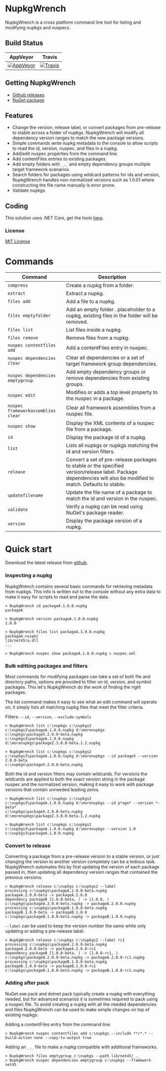 # NupkgWrench

NupkgWrench is a cross platform command line tool for listing and modifying nupkgs and nuspecs.

## Build Status

| AppVeyor | Travis |
| --- | --- |
| [![AppVeyor](https://ci.appveyor.com/api/projects/status/jovo9wvxbqgws4ob?svg=true)](https://ci.appveyor.com/project/emgarten/nupkgwrench) | [![Travis](https://travis-ci.org/emgarten/NupkgWrench.svg?branch=master)](https://travis-ci.org/emgarten/NupkgWrench) |

## Getting NupkgWrench

* [Github releases](https://github.com/emgarten/NupkgWrench/releases/latest)
* [NuGet package](https://www.nuget.org/packages/NupkgWrench)

## Features
* Change the version, release label, or convert packages from pre-release to stable across a folder of nupkgs. NupkgWrench will modify all dependency version ranges to match the new package versions.
* Simple commands write nupkg metadata to the console to allow scripts to read the id, version, nuspec, and files in a nupkg.
* Add/edit nuspec properties from the command line.
* Add contentFiles entries to existing packages.
* Add empty folders with ``_._`` and empty dependency groups multiple target framework scenarios.
* Search folders for packages using wildcard patterns for ids and version, NupkgWrench handles non-normalized versions such as 1.0.01 where constructing the file name manually is error prone.
* Validate nupkgs

## Coding
This solution uses .NET Core, get the tools [here](http://dot.net/).

### License
[MIT License](https://github.com/emgarten/NupkgWrench/blob/master/LICENSE.md)

# Commands

| Command            | Description |
| ------------------ | ----------- |
| ``compress`` | Create a nupkg from a folder. |
| ``extract``  | Extract a nupkg. |
| ``files add`` | Add a file to a nupkg.
| ``files emptyfolder`` | Add an empty folder _._ placeholder to a nupkg, existing files in the folder will be removed. |
| ``files list`` | List files inside a nupkg. |
| ``files remove`` | Remove files from a nupkg. |
| ``nuspec contentfiles add`` | Add a contentFiles entry in nuspec. |
| ``nuspec dependencies clear`` | Clear all dependencies or a set of target framework group dependencies. |
| ``nuspec dependencies emptygroup`` | Add empty dependency groups or remove dependencies from existing groups. |
| ``nuspec edit`` | Modifies or adds a top level property to the nuspec in a package. |
| ``nuspec frameworkassemblies clear`` | Clear all framework assemblies from a nuspec file. |
| ``nuspec show`` | Display the XML contents of a nuspec file from a package. |
| ``id`` | Display the package id of a nupkg. |
| ``list`` | Lists all nupkgs or nupkgs matching the id and version filters. |
| ``release`` | Convert a set of pre-release packages to stable or the specified version/release label. Package dependencies will also be modified to match. Defaults to stable. |
| ``updatefilename`` | Update the file name of a package to match the id and version in the nuspec. |
| ``validate`` | Verify a nupkg can be read using NuGet's package reader. |
| ``version`` | Display the package version of a nupkg. |

# Quick start

Download the latest release from [github](https://github.com/emgarten/NupkgWrench/releases/latest).

### Inspecting a nupkg

NupkgWrench contains several basic commands for retrieving metadata from nupkgs. This info is written out to the console without any extra data to make it easy for scripts to read and parse the data.

```
> NupkgWrench id packageA.1.0.0.nupkg
packageA

> NupkgWrench version packageA.1.0.0.nupkg
1.0.0

> NupkgWrench files list packageA.1.0.0.nupkg
packageA.nuspec
lib/net45/a.dll
...

> NupkgWrench nuspec show packageA.1.0.0.nupkg > nuspec.xml
```

### Bulk editting packages and filters

Most commands for modifying packages can take a set of both file and directory paths, options are provided to filter on id, version, and symbol packages. This let's NupkgWrench do the work of finding the right packages.

The list command makes it easy to see what an edit command will operate on, it simply lists all matching nupkg files that meet the filter criteria.

Filters: ``--id``, ``--version``, ``--exclude-symbols``

```
> NupkgWrench list c:\nupkgs c:\nupkgs2 c:\nupkgs3\packageA.1.0.0.nupkg d:\morenupkgs
c:\nupkgs\packageX.2.0.0-beta.nupkg
c:\nupkgs3\packageA.1.0.0.nupkg
d:\morenupkgs\packageZ.3.0.0-beta.1.2.nupkg

> NupkgWrench list c:\nupkgs c:\nupkgs2 c:\nupkgs3\packageA.1.0.0.nupkg d:\morenupkgs --id packageX --version 2.0.0-beta
c:\nupkgs\packageX.2.0.0-beta.nupkg
```

Both the id and version filters may contain wildcards. For versions the wildcards are applied to both the exact version string in the package nuspec and the normalized version, making it easy to work with package versions that contain unneeded leading zeros.

```
> NupkgWrench list c:\nupkgs c:\nupkgs2 c:\nupkgs3\packageA.1.0.0.nupkg d:\morenupkgs --id p*age* --version *-beta*
c:\nupkgs\packageX.2.0.0-beta.nupkg
d:\morenupkgs\packageZ.3.0.0-beta.1.2.nupkg

> NupkgWrench list c:\nupkgs c:\nupkgs2 c:\nupkgs3\packageA.1.0.0.nupkg d:\morenupkgs --version 1.0
c:\nupkgs3\packageA.1.0.0.nupkg
```

### Convert to release

Converting a package from a pre-release version to a stable version, or just changing the version to another version completely can be a tedious task. NupkgWrench automates this by first updating the version of each package passed in, then updating all dependency version ranges that contained the previous versions. 

```
> NupkgWrench release c:\nupkgs c:\nupkgs2 --label 
processing c:\nupkgs\packageA.2.0.0-beta.nupkg
packageA.2.0.0-beta -> packageA.2.0.0
dependency packageB [1.0.0-beta, ) -> [1.0.0, )
c:\nupkgs\packageA.2.0.0-beta.nupkg -> packageA.2.0.0.nupkg
processing c:\nupkgs\packageB.1.0.0-beta.nupkg
packageB.1.0.0-beta -> packageB.1.0.0
c:\nupkgs\packageB.1.0.0-beta.nupkg -> packageB.1.0.0.nupkg
```

``--label`` can be used to keep the version number the same while only updating or adding a pre-release label.

```
> NupkgWrench release c:\nupkgs c:\nupkgs2 --label rc1
processing c:\nupkgs\packageA.2.0.0-beta.nupkg
packageA.2.0.0-beta -> packageA.2.0.0-rc1
dependency packageB [1.0.0-beta, ) -> [1.0.0-rc1, )
c:\nupkgs\packageA.2.0.0-beta.nupkg -> packageA.2.0.0-rc1.nupkg
processing c:\nupkgs\packageB.1.0.0-beta.nupkg
packageB.1.0.0-beta -> packageB.1.0.0-rc1
c:\nupkgs\packageB.1.0.0-beta.nupkg -> packageB.1.0.0-rc1.nupkg
```

### Adding after pack

NuGet.exe pack and dotnet pack typically create a nupkg with everything needed, but for advanced scenarios it is sometimes required to pack using a nuspec file. To avoid creating a nupkg with all the needed dependencies and files NupkgWrench can be used to make simple changes on top of existing nupkgs.

Adding a contentFiles entry from the command line:
```
> NupkgWrench nuspec contentfiles add c:\nupkgs --include **/*.* --build-action none --copy-to-output true
```

Adding an ``_._`` file to make a nupkg compatible with additional frameworks.
```
> NupkgWrench files emptygroup c:\nupkgs --path lib/net45/_._
> NupkgWrench nuspec dependencies emptygroup c:\nupkgs --framework net45
```
